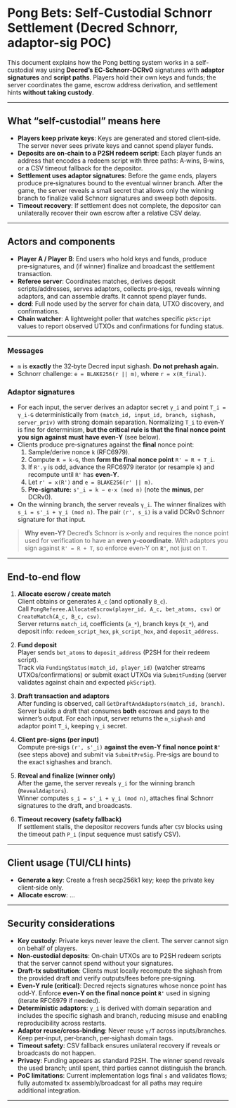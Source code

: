 
# Pong Bets: Self-Custodial Schnorr Settlement (Decred Schnorr, adaptor-sig POC)

This document explains how the Pong betting system works in a self-custodial way using **Decred’s EC‑Schnorr‑DCRv0** signatures with **adaptor signatures** and **script paths**. Players hold their own keys and funds; the server coordinates the game, escrow address derivation, and settlement hints **without taking custody**.

---

## What “self‑custodial” means here

- **Players keep private keys**: Keys are generated and stored client‑side. The server never sees private keys and cannot spend player funds.
- **Deposits are on‑chain to a P2SH redeem script**: Each player funds an address that encodes a redeem script with three paths: A‑wins, B‑wins, or a CSV timeout fallback for the depositor.
- **Settlement uses adaptor signatures**: Before the game ends, players produce pre‑signatures bound to the eventual winner branch. After the game, the server reveals a small secret that allows only the winning branch to finalize valid Schnorr signatures and sweep both deposits.
- **Timeout recovery**: If settlement does not complete, the depositor can unilaterally recover their own escrow after a relative CSV delay.

---

## Actors and components

- **Player A / Player B**: End users who hold keys and funds, produce pre‑signatures, and (if winner) finalize and broadcast the settlement transaction.
- **Referee server**: Coordinates matches, derives deposit scripts/addresses, serves adaptors, collects pre‑sigs, reveals winning adaptors, and can assemble drafts. It cannot spend player funds.
- **dcrd**: Full node used by the server for chain data, UTXO discovery, and confirmations.
- **Chain watcher**: A lightweight poller that watches specific `pkScript` values to report observed UTXOs and confirmations for funding status.

---


### Messages
- `m` is **exactly** the 32‑byte Decred input sighash. **Do not prehash again.**
- Schnorr challenge: `e = BLAKE256(r || m)`, where `r = x(R_final)`.

### Adaptor signatures
- For each input, the server derives an adaptor secret `γ_i` and point `T_i = γ_i·G` deterministically from `(match_id, input_id, branch, sighash, server_priv)` with strong domain separation. Normalizing `T_i` to even‑Y is fine for determinism, **but the critical rule is that the final nonce point you sign against must have even‑Y** (see below).
- Clients produce pre‑signatures against the **final** nonce point:
  1. Sample/derive nonce `k` (RFC6979).
  2. Compute `R = k·G`, then **form the final nonce point** `R' = R + T_i`.
  3. If `R'.y` is odd, advance the RFC6979 iterator (or resample `k`) and recompute until `R'` has **even‑Y**.
  4. Let `r' = x(R')` and `e = BLAKE256(r' || m)`.
  5. **Pre‑signature:** `s'_i = k − e·x (mod n)` (note the **minus**, per DCRv0).
- On the winning branch, the server reveals `γ_i`. The winner finalizes with `s_i = s'_i + γ_i (mod n)`. The pair `(r', s_i)` is a valid DCRv0 Schnorr signature for that input.

> **Why even‑Y?** Decred’s Schnorr is x‑only and requires the nonce point used for verification to have an **even y‑coordinate**. With adaptors you sign against `R' = R + T`, so enforce even‑Y on **`R'`**, not just on `T`.

---

## End‑to‑end flow

1) **Allocate escrow / create match**  
   Client obtains or generates `A_c` (and optionally `B_c`).  
   Call `PongReferee.AllocateEscrow(player_id, A_c, bet_atoms, csv)` or `CreateMatch(A_c, B_c, csv)`.  
   Server returns `match_id`, coefficients (`a_*`), branch keys (`X_*`), and deposit info: `redeem_script_hex`, `pk_script_hex`, and `deposit_address`.

2) **Fund deposit**  
   Player sends `bet_atoms` to `deposit_address` (P2SH for their redeem script).  
   Track via `FundingStatus(match_id, player_id)` (watcher streams UTXOs/confirmations) or submit exact UTXOs via `SubmitFunding` (server validates against chain and expected `pkScript`).

3) **Draft transaction and adaptors**  
   After funding is observed, call `GetDraftAndAdaptors(match_id, branch)`.  
   Server builds a draft that consumes **both** escrows and pays to the winner’s output. For each input, server returns the `m_sighash` and adaptor point `T_i`, keeping `γ_i` secret.

4) **Client pre‑signs (per input)**  
   Compute pre‑sigs `(r', s'_i)` **against the even‑Y final nonce point `R'`** (see steps above) and submit via `SubmitPreSig`. Pre‑sigs are bound to the exact sighashes and branch.

5) **Reveal and finalize (winner only)**  
   After the game, the server reveals `γ_i` for the winning branch (`RevealAdaptors`).  
   Winner computes `s_i = s'_i + γ_i (mod n)`, attaches final Schnorr signatures to the draft, and broadcasts.

6) **Timeout recovery (safety fallback)**  
   If settlement stalls, the depositor recovers funds after `CSV` blocks using the timeout path `P_i` (input sequence must satisfy CSV).

---


## Client usage (TUI/CLI hints)

- **Generate a key**: Create a fresh secp256k1 key; keep the private key client‑side only.
- **Allocate escrow**: 
...

---

## Security considerations

- **Key custody**: Private keys never leave the client. The server cannot sign on behalf of players.
- **Non‑custodial deposits**: On‑chain UTXOs are to P2SH redeem scripts that the server cannot spend without your signatures.
- **Draft‑tx substitution**: Clients must locally recompute the sighash from the provided draft and verify outputs/fees before pre‑signing.
- **Even‑Y rule (critical)**: Decred rejects signatures whose nonce point has odd‑Y. Enforce **even‑Y on the final nonce point `R'`** used in signing (iterate RFC6979 if needed).
- **Deterministic adaptors**: `γ_i` is derived with domain separation and includes the specific sighash and branch, reducing misuse and enabling reproducibility across restarts.
- **Adaptor reuse/cross‑binding**: Never reuse `γ/T` across inputs/branches. Keep per‑input, per‑branch, per‑sighash domain tags.
- **Timeout safety**: CSV fallback ensures unilateral recovery if reveals or broadcasts do not happen.
- **Privacy**: Funding appears as standard P2SH. The winner spend reveals the used branch; until spent, third parties cannot distinguish the branch.
- **PoC limitations**: Current implementation logs final `s` and validates flows; fully automated tx assembly/broadcast for all paths may require additional integration.

---
